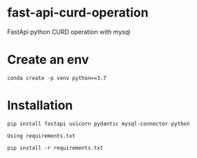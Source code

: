 # fast-api-curd-operation
FastApi python CURD operation with mysql
# Create an env
    conda create -p venv python==3.7
# Installation
    pip install fastapi uvicorn pydantic mysql-connector-python

    Using requirements.txt

    pip install -r requirements.txt

